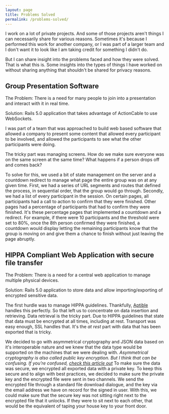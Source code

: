 ```yaml
---
layout: page
title: Problems Solved
permalink: /problems-solved/
---
```


I work on a lot of private projects. And some of those projects aren't things I can necessarily share for various reasons. Sometimes it's because I performed this work for another company, or I was part of a larger team and I don't want it to look like I am taking credit for something I didn't do. 

But I can share insight into the problems faced and how they were solved. That is what this is. Some insights into the types of things I have worked on without sharing anything that shouldn't be shared for privacy reasons.


## Group Presentation Software
The Problem: There is a need for many people to join into a presentation and interact with it in real time.

Solution: Rails 5.0 application that takes advantage of ActionCable to use WebSockets.

I was part of a team that was approached to build web based software that allowed a company to present some content that allowed every participant to be involved, and allowed the participants to see what the other participants were doing.

The tricky part was managing screens. How do we make sure everyone was on the same screen at the same time? What happens if a person drops off and comes back? 

To solve for this, we used a bit of state management on the server and a countdown redirect to manage what page the entire group was on at any given time. First, we had a series of URL segments and routes that defined the process, in sequential order, that the group would go through. Secondly, we had a list of every participant in the session. On certain pages, all participants had a call to action to confirm that they were finished. Other pages had a percentage of participants that had to confirm they were finished. It's these percentage pages that implemented a countdown and a redirect. For example, if there were 10 participants and the threshold were set to 80%, once the 8th person confirmed they were finished, a countdown would display letting the remaining participants know that the group is moving on and give them a chance to finish without just leaving the page abruptly.


## HIPPA Compliant Web Application with secure file transfer
The Problem: There is a need for a central web application to manage multiple physical devices.

Solution: Rails 5.0 application to store data and allow importing/exporting of encrypted sensitive data.

The first hurdle was to manage HIPPA guidelines. Thankfully, [Aptible](https://www.aptible.com/) handles this perfectly. So that left us to concentrate on data insertion and retrieving. Data retrieval is the tricky part. Due to HIPPA guidelines that state that data must be encrypted at all times, including at rest. Transport was easy enough, SSL handles that. It's the *at rest* part with data that has been exported that is tricky.

We decided to go with asymmetrical cryptography and JSON data based on it's interoperable nature and we knew that the data type would be supported on the machines that we were dealing with. *Asymmetrical cryptography is also called public key encryption. But I think that can be confusing. If you’re confused, [check this article out](https://medium.com/@vrypan/explaining-public-key-cryptography-to-non-geeks-f0994b3c2d5)* To make sure the data was secure, we encrypted all exported data with a private key. To keep this secure and to align with best practices, we decided to make sure the private key and the encrypted file were sent in two channels. We send the encrypted file through a standard file download dialogue, and the key via the email address we have on record for the signed in user. With this, we could make sure that the secure key was not sitting right next to the encrypted file that it unlocks. If they were to sit next to each other, that would be the equivalent of taping your house key to your front door.
